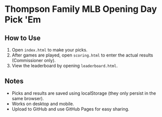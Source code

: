 
# Thompson Family MLB Opening Day Pick 'Em

## How to Use
1. Open `index.html` to make your picks.
2. After games are played, open `scoring.html` to enter the actual results (Commissioner only).
3. View the leaderboard by opening `leaderboard.html`.

## Notes
- Picks and results are saved using localStorage (they only persist in the same browser).
- Works on desktop and mobile.
- Upload to GitHub and use GitHub Pages for easy sharing.
